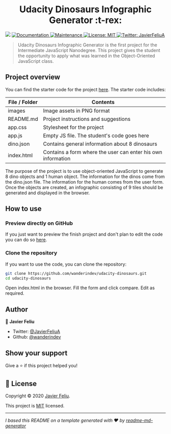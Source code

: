 <h1 align="center">Udacity Dinosaurs Infographic Generator :t-rex:</h1>
<p>
  <img src="https://img.shields.io/badge/version-1.0-blue.svg?cacheSeconds=2592000" />
  <a href="https://github.com/wanderindev/udacity-dinosaurs/blob/master/README.md">
    <img alt="Documentation" src="https://img.shields.io/badge/documentation-yes-brightgreen.svg" target="_blank" />
  </a>
  <a href="https://github.com/wanderindev/udacity-dinosaurs/graphs/commit-activity">
    <img alt="Maintenance" src="https://img.shields.io/badge/Maintained%3F-yes-brightgreen.svg" target="_blank" />
  </a>
  <a href="https://github.com/wanderindev/udacity-dinosaurs/blob/master/LICENSE.md">
    <img alt="License: MIT" src="https://img.shields.io/badge/License-MIT-yellow.svg" target="_blank" />
  </a>
  <a href="https://twitter.com/JavierFeliuA">
    <img alt="Twitter: JavierFeliuA" src="https://img.shields.io/twitter/follow/JavierFeliuA.svg?style=social" target="_blank" />
  </a>
</p>

>Udacity Dinosaurs Infographic Generator is the first project for the Intermediate JavaScript Nanodegree. This
> project gives the student the opportunity to apply what was learned in the Object-Oriented JavaScript class.

## Project overview
You can find the starter code for the project [here](https://github.com/udacity/Javascript).  The starter code includes:

| File / Folder                 | Contents                                                                            |
|-------------------------------|-------------------------------------------------------------------------------------|
| images                        | Image assets in PNG format                                                          |
| README.md                     | Project instructions and suggestions                                                |
| app.css                       | Stylesheet for the project                                                          |
| app.js                        | Empty JS file. The student's code goes here                                         |
| dino.json                     | Contains general information about 8 dinosaurs                                      |
| index.html                    | Contains a form where the user can enter his own information                        |

The purpose of the project is to use object-oriented JavaScript to generate 8 dino objects and 1 human object.  The
information for the dinos come from the dino.json file.  The information for the human comes from the user form.
Once the objects are created, an infographic consisting of 9 tiles should be generated and displayed in the browser.

## How to use

### Preview directly on GitHub
If you just want to preview the finish project and don't plan to edit the code you can do so
[here](https://fun-with-dinos.com).

### Clone the repository
If you want to use the code, you can clone the repository:
```sh
git clone https://github.com/wanderindev/udacity-dinosaurs.git
cd udacity-dinosaurs
``` 
Open index.html in the browser.  Fill the form and click compare.  Edit as required.

## Author

👤 **Javier Feliu**

* Twitter: [@JavierFeliuA](https://twitter.com/JavierFeliuA)
* Github: [@wanderindev](https://github.com/wanderindev)

## Show your support

Give a ⭐️ if this project helped you!

## 📝 License

Copyright © 2020 [Javier Feliu](https://github.com/wanderindev).<br />

This project is [MIT](https://github.com/wanderindev/udacity-dinosaurs/blob/master/LICENSE.md) licensed.

***
_I based this README on a template generated with ❤️ by [readme-md-generator](https://github.com/kefranabg/readme-md-generator)_